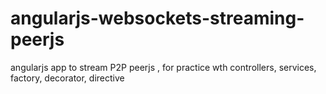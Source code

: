 # angularjs-websockets-streaming-peerjs
angularjs app to stream P2P peerjs , for practice wth controllers, services, factory, decorator, directive
